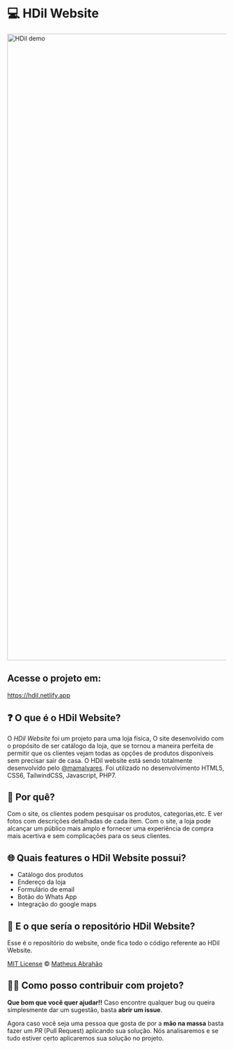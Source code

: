 # 💻 HDil Website

<img width="1440" alt="HDil demo" src="https://user-images.githubusercontent.com/55765308/214456293-b629fd7f-657c-43c1-b664-61d7f7e34eeb.png">

## Acesse o projeto em:

https://hdil.netlify.app

## ❓ O que é o HDil Website?

O *HDil Website* foi um projeto para uma loja física, O site desenvolvido com o propósito de ser catálogo da loja, que se tornou a maneira perfeita de permitir que os clientes vejam todas as opções de produtos disponíveis sem precisar sair de casa. O HDil website está sendo totalmente desenvolvido pelo [@mamalvares](https://github.com/mamalvares). Foi utilizado no desenvolvimento HTML5, CSS6, TailwindCSS, Javascript, PHP7.

## 🤔 Por quê?

Com o site, os clientes podem pesquisar os produtos, categorias,etc. E ver fotos com descrições detalhadas de cada item. Com o site, a loja pode alcançar um público mais amplo e fornecer uma experiência de compra mais acertiva e sem complicações para os seus clientes.

## 🌐 Quais features o HDil Website possui?

- Catálogo dos produtos
- Endereço da loja
- Formulário de email
- Botão do Whats App
- Integração do google maps

## 📱 E o que sería o repositório HDil Website?

Esse é o repositório do website, onde fica todo o código referente ao HDil Website.

[MIT License](./LICENSE) © [Matheus Abrahão](https://github.com/mamalvares)

## 👨‍🏭 Como posso contribuir com projeto?

**Que bom que você quer ajudar!!** Caso encontre qualquer bug ou queira simplesmente dar um sugestão, basta **abrir um issue**.

Agora caso você seja uma pessoa que gosta de por a **mão na massa** basta fazer um *PR* (Pull Request) aplicando sua solução. Nós analisaremos e se tudo estiver certo aplicaremos sua solução no projeto.
